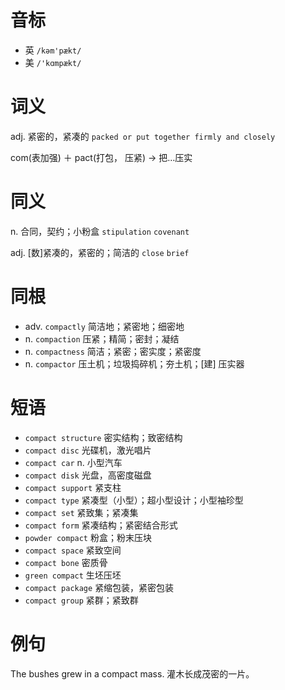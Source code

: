 # 音标

- 英 `/kəm'pækt/`
- 美 `/'kɑmpækt/`

# 词义

adj. 紧密的，紧凑的
`packed or put together firmly and closely`



com(表加强) ＋ pact(打包， 压紧) → 把…压实

# 同义

n. 合同，契约；小粉盒
`stipulation` `covenant`

adj. [数]紧凑的，紧密的；简洁的
`close` `brief`

# 同根

- adv. `compactly` 简洁地；紧密地；细密地
- n. `compaction` 压紧；精简；密封；凝结
- n. `compactness` 简洁；紧密；密实度；紧密度
- n. `compactor` 压土机；垃圾捣碎机；夯土机；[建] 压实器

# 短语

- `compact structure` 密实结构；致密结构
- `compact disc` 光碟机，激光唱片
- `compact car` n. 小型汽车
- `compact disk` 光盘，高密度磁盘
- `compact support` 紧支柱
- `compact type` 紧凑型（小型）；超小型设计；小型袖珍型
- `compact set` 紧致集；紧凑集
- `compact form` 紧凑结构；紧密结合形式
- `powder compact` 粉盒；粉末压块
- `compact space` 紧致空间
- `compact bone` 密质骨
- `green compact` 生坯压坯
- `compact package` 紧缩包装，紧密包装
- `compact group` 紧群；紧致群

# 例句

The bushes grew in a compact mass.
灌木长成茂密的一片。


